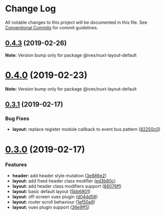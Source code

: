 # Change Log

All notable changes to this project will be documented in this file.
See [Conventional Commits](https://conventionalcommits.org) for commit guidelines.

## [0.4.3](https://github.com/shimarulin/ivex/compare/v0.4.2...v0.4.3) (2019-02-26)

**Note:** Version bump only for package @ivex/nuxt-layout-default





# [0.4.0](https://github.com/shimarulin/ivex/compare/v0.3.1...v0.4.0) (2019-02-23)

**Note:** Version bump only for package @ivex/nuxt-layout-default





## [0.3.1](https://github.com/shimarulin/ivex/compare/v0.3.0...v0.3.1) (2019-02-17)


### Bug Fixes

* **layout:** replace register module callback to event bus pattern ([82250c0](https://github.com/shimarulin/ivex/commit/82250c0))





# [0.3.0](https://github.com/shimarulin/ivex/compare/v0.2.0...v0.3.0) (2019-02-17)


### Features

* **header:** add header style mutation ([3e886e2](https://github.com/shimarulin/ivex/commit/3e886e2))
* **layout:** add fixed header class modifier ([ed3b80c](https://github.com/shimarulin/ivex/commit/ed3b80c))
* **layout:** add header class modifiers support ([86076ff](https://github.com/shimarulin/ivex/commit/86076ff))
* **layout:** basic default layout ([5bb6801](https://github.com/shimarulin/ivex/commit/5bb6801))
* **layout:** off-screen vuex plugin ([d04dd58](https://github.com/shimarulin/ivex/commit/d04dd58))
* **layout:** router scroll behaviour ([1ef50a9](https://github.com/shimarulin/ivex/commit/1ef50a9))
* **layout:** vuex plugin support ([36e9ff5](https://github.com/shimarulin/ivex/commit/36e9ff5))
